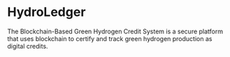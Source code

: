 # HydroLedger
The Blockchain-Based Green Hydrogen Credit System is a secure platform that uses blockchain to certify and track green hydrogen production as digital credits.

